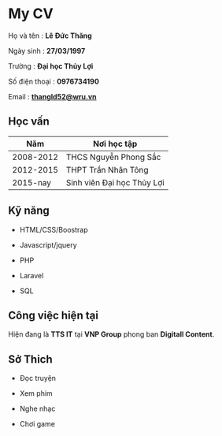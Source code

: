 # My CV

Họ và tên : **Lê Đức Thăng**

Ngày sinh : **27/03/1997**

Trường : **Đại học Thủy Lợi**

Số điện thoại : **0976734190**

Email : **thangld52@wru.vn**

## Học vấn

Năm|Nơi học tập
---|-----------
2008-2012|THCS Nguyễn Phong Sắc
2012-2015|THPT Trần Nhân Tông
2015-nay|Sinh viên Đại học Thủy Lợi

## Kỹ năng 

 - HTML/CSS/Boostrap

 - Javascript/jquery

 - PHP

 - Laravel

 - SQL

## Công việc hiện tại

Hiện đang là **TTS IT** tại **VNP Group** phong ban **Digitall Content**.

## Sở Thich

 - Đọc truyện

 - Xem phim

 - Nghe nhạc

 - Chơi game



